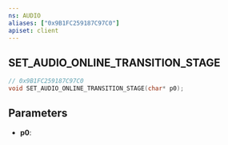 ```yaml
---
ns: AUDIO
aliases: ["0x9B1FC259187C97C0"]
apiset: client
---
```

## SET_AUDIO_ONLINE_TRANSITION_STAGE

```c
// 0x9B1FC259187C97C0
void SET_AUDIO_ONLINE_TRANSITION_STAGE(char* p0);
```


## Parameters
* **p0**: